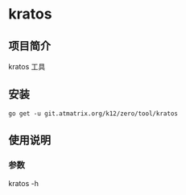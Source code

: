 # kratos

## 项目简介
kratos 工具

## 安装

`go get -u git.atmatrix.org/k12/zero/tool/kratos`

## 使用说明

### 参数

kratos -h

